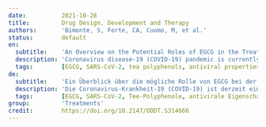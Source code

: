```yaml
---
date:          2021-10-28
title:         Drug Design, Development and Therapy
authors:       'Bimonte, S, Forte, CA, Cuomo, M, et al.'
status:        default
en:
  subtitle:    'An Overview on the Potential Roles of EGCG in the Treatment of COVID-19 Infection'
  description: 'Coronavirus disease-19 (COVID-19) pandemic is currently ongoing worldwide and causes a lot of deaths in many countries. Although different vaccines for the severe acute respiratory syndrome coronavirus-2 (SARS-CoV-2) infection have been developed and are now available, there are no effective antiviral drugs to treat the disease, except for Remdesivir authorized by the US FDA to counteract the emergency. Thus, it can be useful to find alternative therapies based on the employment of natural compounds, with antiviral features, to circumvent SARS-CoV-2 infection. Pre-clinical studies highlighted the antiviral activities of epigallocatechin-3-gallate (EGCG), a catechin primarily found in green tea, against various viruses, including SARS-CoV-2. In this review, we summarize this experimental evidence and highlight the potential use of EGCG as an alternative therapeutic choice for the treatment of SARS-CoV-2 infection.'
  tags:        [EGCG, SARS-CoV-2, tea polyphenols, antiviral properties]
de:
  subtitle:    'Ein Überblick über die mögliche Rolle von EGCG bei der Behandlung von COVID-19-Infektionen'
  description: 'Die Coronavirus-Krankheit-19 (COVID-19) ist derzeit eine weltweite Pandemie, die in vielen Ländern zu zahlreichen Todesfällen führt. Obwohl verschiedene Impfstoffe für die Infektion mit dem schweren akuten respiratorischen Syndrom Coronavirus-2 (SARS-CoV-2) entwickelt wurden und jetzt zur Verfügung stehen, gibt es keine wirksamen antiviralen Medikamente zur Behandlung der Krankheit, mit Ausnahme von Remdesivir, das von der US-amerikanischen FDA zur Bekämpfung des Notfalls zugelassen wurde. Daher kann es sinnvoll sein, alternative Therapien zu finden, die auf dem Einsatz von Naturstoffen mit antiviralen Eigenschaften basieren, um die SARS-CoV-2-Infektion zu umgehen. In präklinischen Studien wurde die antivirale Wirkung von Epigallocatechin-3-gallat (EGCG), einem hauptsächlich in grünem Tee vorkommenden Catechin, gegen verschiedene Viren, darunter auch SARS-CoV-2, nachgewiesen. In dieser Übersichtsarbeit fassen wir diese experimentellen Beweise zusammen und heben den potenziellen Einsatz von EGCG als alternative therapeutische Option für die Behandlung der SARS-CoV-2-Infektion hervor.' 
  tags:        [EGCG, SARS-CoV-2, Tee-Polyphenole, antivirale Eigenschaften]
group:         'Treatments'
credit:        https://doi.org/10.2147/DDDT.S314666
---
```

